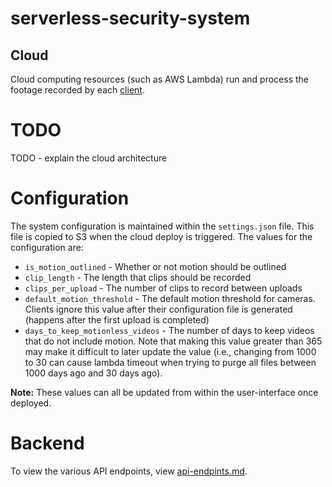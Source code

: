 # serverless-security-system
## Cloud
Cloud computing resources (such as AWS Lambda) run and process the footage recorded by each [client](../cloud/README.md).

# TODO
TODO - explain the cloud architecture

# Configuration
The system configuration is maintained within the `settings.json` file. This file is copied to S3 when the cloud deploy is triggered. The values for the configuration are:

- `is_motion_outlined` - Whether or not motion should be outlined
- `clip_length` - The length that clips should be recorded
- `clips_per_upload` - The number of clips to record between uploads
- `default_motion_threshold` - The default motion threshold for cameras. Clients ignore this value after their configuration file is generated (happens after the first upload is completed)
- `days_to_keep_motionless_videos` - The number of days to keep videos that do not include motion. Note that making this value greater than 365 may make it difficult to later update the value (i.e., changing from 1000 to 30 can cause lambda timeout when trying to purge all files between 1000 days ago and 30 days ago).

**Note:** These values can all be updated from within the user-interface once deployed.

# Backend
To view the various API endpoints, view [api-endpints.md](./api-endpoints.md).

